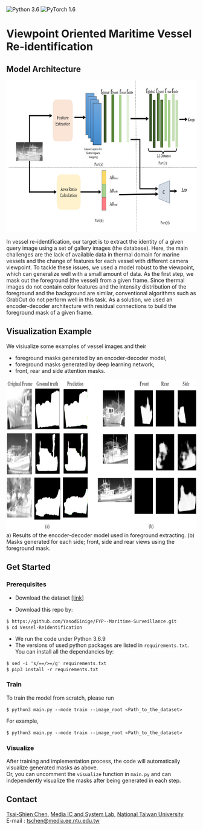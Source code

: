 ![Python 3.6](https://img.shields.io/badge/Python-3.6-green.svg)
![PyTorch 1.6](https://img.shields.io/badge/PyTorch-1.6-blue.svg)
# Viewpoint Oriented Maritime Vessel Re-identification

## Model Architecture
<div align="center">
    <img src="/images/Fig4.jpg" width="800" height="400" alt="reid model"/>
</div>

In vessel re-identification, our target is to extract the identity of a given query image using a set of gallery images (the database). Here, the main challenges are the lack of available data in thermal domain for marine vessels and the change of features for each vessel with different camera viewpoint. To tackle these issues, we used a model robust to the viewpoint, which can generalize well with a small amount of data. As the first step, we mask out the foreground (the vessel) from a given frame. Since thermal images do not contain color features and the intensity distribution of the foreground and the background are similar, conventional algorithms such as GrabCut do not perform well in this task. As a solution, we used an encoder-decoder architecture with residual connections to build the foreground mask of a given frame.

## Visualization Example
We visiualize some examples of vessel images and their
- foreground masks generated by an encoder-decoder model,
- foreground masks generated by deep learning network,
- front, rear and side attention masks.
  
<div align="center">
    <img src="/images/enc_dec_out_com.PNG" width="800" height="400" alt="encoder model output"/>
</div>
a) Results of the encoder-decoder model used in foreground extracting. (b) Masks generated for each side; front, side and rear views using the foreground mask.

## Get Started
### Prerequisites
- Download the dataset [[link]](https://drive.google.com/drive/folders/1ocKS8lRjAa0u1lVKcoW-3WSiHPLy1z2r) </br>

- Download this repo by:
```
$ https://github.com/YasodGinige/FYP--Maritime-Surveillance.git
$ cd Vessel-Reidentification
```
- We run the code under Python 3.6.9
- The versions of used python packages are listed in `requirements.txt`. You can install all the dependancies by:
```
$ sed -i 's/==/>=/g' requirements.txt
$ pip3 install -r requirements.txt
```
### Train
To train the model from scratch, please run
```
$ python3 main.py --mode train --image_root <Path_to_the_dataset>
```
For example,
```
$ python3 main.py --mode train --image_root <Path_to_the_dataset>
```

### Visualize
After training and implementation process, the code will automatically visualize generated masks as above. </br>
Or, you can uncomment the `visualize` function in `main.py` and can independently visualize the masks after being generated in each step.

## Contact
[Tsai-Shien Chen](https://tsaishien-chen.github.io/), [Media IC and System Lab](http://media.ee.ntu.edu.tw/), [National Taiwan University](https://www.ntu.edu.tw/english/index.html) </br>
E-mail : tschen@media.ee.ntu.edu.tw
